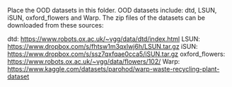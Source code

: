 Place the OOD datasets in this folder. OOD datasets include: dtd, LSUN, iSUN, oxford_flowers and Warp. The zip files of the datasets can be downloaded from these sources:

dtd: https://www.robots.ox.ac.uk/~vgg/data/dtd/index.html
LSUN: https://www.dropbox.com/s/fhtsw1m3qxlwj6h/LSUN.tar.gz
iSUN: https://www.dropbox.com/s/ssz7qxfqae0cca5/iSUN.tar.gz
oxford_flowers: https://www.robots.ox.ac.uk/~vgg/data/flowers/102/
Warp: https://www.kaggle.com/datasets/parohod/warp-waste-recycling-plant-dataset
